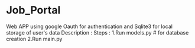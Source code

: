 # Job_Portal

Web APP using google Oauth for authentication and Sqlite3 for local storage of user's data
Description :
Steps :
1.Run models.py # for database creation
2.Run main.py
